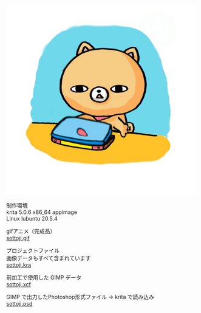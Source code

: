 ![そっ閉じ](sottoji.gif)  

制作環境  
krita 5.0.6 x86_64 appimage  
Linux lubuntu 20.5.4  
  
gifアニメ（完成品）  
[sottoji.gif](sottoji.gif)  
  
プロジェクトファイル  
画像データもすべて含まれています  
[sottoji.kra](sottoji.kra)  
  
前加工で使用した GIMP データ  
[sottoji.xcf](sottoji.xcf)  
  
GIMP で出力したPhotoshop形式ファイル → krita で読み込み  
[sottoji.psd](sottoji.psd)  

